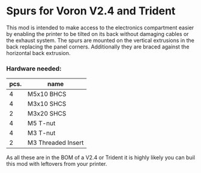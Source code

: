 # Spurs for Voron V2.4 and Trident #
This mod is intended to make access to the electronics compartment easier by enabling the printer to be tilted on its back without damaging cables or the exhaust system.
The spurs are mounted on the vertical extrusions in the back replacing the panel corners. Additionally they are braced against the horizontal back extrusion.

### Hardware needed: ###
| pcs. | name               |
|------|--------------------|
| 4    | M5x10 BHCS         |
| 4    | M3x10 SHCS         |
| 2    | M3x20 SHCS         |
| 4    | M5 T-nut           |
| 4    | M3 T-nut           |
| 2    | M3 Threaded Insert |

As all these are in the BOM of a V2.4 or Trident it is highly likely you can buil this mod with leftovers from your printer.
